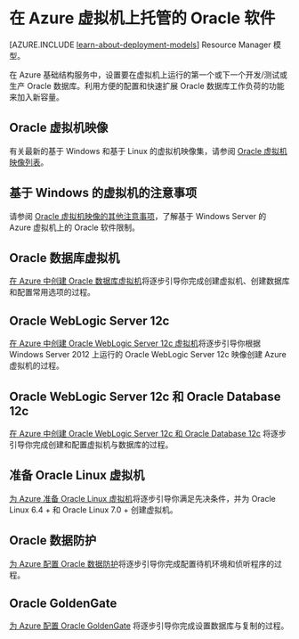 <properties
	pageTitle="Azure VM 上的 Oracle | Microsoft Azure"
	description="查找介绍如何在基于 Windows 或基于 Linux 的 Azure 虚拟机上设置 Oracle 软件的文章。"
	services="virtual-machines"
	documentationCenter=""
	authors="JoeDavies-MSFT"
	manager="timlt"
	editor=""
	tags="azure-service-management"/>  


<tags
	ms.service="virtual-machines"
	ms.date="10/05/2015"
	wacn.date=""/>

# 在 Azure 虚拟机上托管的 Oracle 软件

[AZURE.INCLUDE [learn-about-deployment-models](../includes/learn-about-deployment-models-classic-include.md)] Resource Manager 模型。
 

在 Azure 基础结构服务中，设置要在虚拟机上运行的第一个或下一个开发/测试或生产 Oracle 数据库。利用方便的配置和快速扩展 Oracle 数据库工作负荷的功能来加入新容量。

## Oracle 虚拟机映像

有关最新的基于 Windows 和基于 Linux 的虚拟机映像集，请参阅 [Oracle 虚拟机映像列表](/documentation/articles/virtual-machines-oracle-list-oracle-virtual-machine-images)。

## 基于 Windows 的虚拟机的注意事项

请参阅 [Oracle 虚拟机映像的其他注意事项](/documentation/articles/virtual-machines-miscellaneous-considerations-oracle-virtual-machine-images)，了解基于 Windows Server 的 Azure 虚拟机上的 Oracle 软件限制。

## Oracle 数据库虚拟机

[在 Azure 中创建 Oracle 数据库虚拟机](/documentation/articles/virtual-machines-creating-oracle-database-virtual-machine)将逐步引导你完成创建虚拟机、创建数据库和配置常用选项的过程。

## Oracle WebLogic Server 12c

[在 Azure 中创建 Oracle WebLogic Server 12c 虚拟机](/documentation/articles/virtual-machines-creating-oracle-weblogic-server-12c-virtual-machine)将逐步引导你根据 Windows Server 2012 上运行的 Oracle WebLogic Server 12c 映像创建 Azure 虚拟机的过程。

## Oracle WebLogic Server 12c 和 Oracle Database 12c

[在 Azure 中创建 Oracle WebLogic Server 12c 和 Oracle Database 12c](/documentation/articles/virtual-machines-creating-oracle-weblogic-server-12c-oracle-database-12c-virtual-machine) 将逐步引导你完成创建和配置虚拟机与数据库的过程。

## 准备 Oracle Linux 虚拟机

[为 Azure 准备 Oracle Linux 虚拟机](/documentation/articles/virtual-machines-prepare-oracle-linux-virtual-machine)将逐步引导你满足先决条件，并为 Oracle Linux 6.4 + 和 Oracle Linux 7.0 + 创建虚拟机。

## Oracle 数据防护

[为 Azure 配置 Oracle 数据防护](/documentation/articles/virtual-machines-configuring-oracle-data-guard)将逐步引导你完成配置待机环境和侦听程序的过程。

## Oracle GoldenGate

[为 Azure 配置 Oracle GoldenGate](/documentation/articles/virtual-machines-configuring-oracle-goldengate) 将逐步引导你完成设置数据库与复制的过程。

<!---HONumber=Mooncake_Quality_Review_1215_2016-->